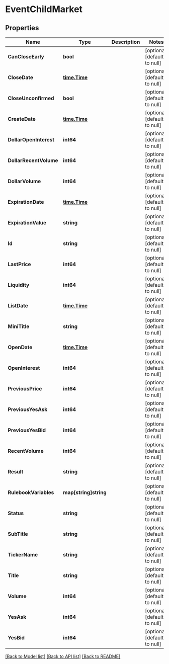 # EventChildMarket

## Properties
Name | Type | Description | Notes
------------ | ------------- | ------------- | -------------
**CanCloseEarly** | **bool** |  | [optional] [default to null]
**CloseDate** | [**time.Time**](time.Time.md) |  | [optional] [default to null]
**CloseUnconfirmed** | **bool** |  | [optional] [default to null]
**CreateDate** | [**time.Time**](time.Time.md) |  | [optional] [default to null]
**DollarOpenInterest** | **int64** |  | [optional] [default to null]
**DollarRecentVolume** | **int64** |  | [optional] [default to null]
**DollarVolume** | **int64** |  | [optional] [default to null]
**ExpirationDate** | [**time.Time**](time.Time.md) |  | [optional] [default to null]
**ExpirationValue** | **string** |  | [optional] [default to null]
**Id** | **string** |  | [optional] [default to null]
**LastPrice** | **int64** |  | [optional] [default to null]
**Liquidity** | **int64** |  | [optional] [default to null]
**ListDate** | [**time.Time**](time.Time.md) |  | [optional] [default to null]
**MiniTitle** | **string** |  | [optional] [default to null]
**OpenDate** | [**time.Time**](time.Time.md) |  | [optional] [default to null]
**OpenInterest** | **int64** |  | [optional] [default to null]
**PreviousPrice** | **int64** |  | [optional] [default to null]
**PreviousYesAsk** | **int64** |  | [optional] [default to null]
**PreviousYesBid** | **int64** |  | [optional] [default to null]
**RecentVolume** | **int64** |  | [optional] [default to null]
**Result** | **string** |  | [optional] [default to null]
**RulebookVariables** | **map[string]string** |  | [optional] [default to null]
**Status** | **string** |  | [optional] [default to null]
**SubTitle** | **string** |  | [optional] [default to null]
**TickerName** | **string** |  | [optional] [default to null]
**Title** | **string** |  | [optional] [default to null]
**Volume** | **int64** |  | [optional] [default to null]
**YesAsk** | **int64** |  | [optional] [default to null]
**YesBid** | **int64** |  | [optional] [default to null]

[[Back to Model list]](../README.md#documentation-for-models) [[Back to API list]](../README.md#documentation-for-api-endpoints) [[Back to README]](../README.md)

